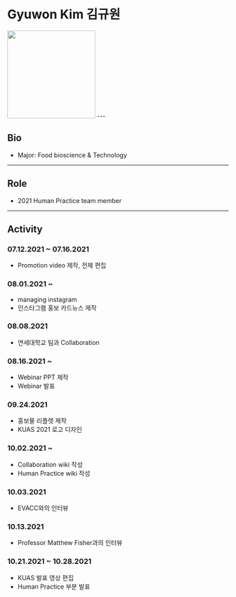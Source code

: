

# Gyuwon Kim 김규원
<img src=https://user-images.githubusercontent.com/87228507/135812675-786f5e16-ed81-4491-9415-87cf32786aa3.png width=200px height=200px>
---

## Bio
* Major: Food bioscience & Technology

---

## Role
* 2021 Human Practice team member

---

## Activity
### 07.12.2021 ~ 07.16.2021
* Promotion video 제작, 전체 편집

### 08.01.2021 ~
* managing instagram
* 인스타그램 홍보 카드뉴스 제작

### 08.08.2021 
* 연세대학교 팀과 Collaboration

### 08.16.2021 ~
* Webinar PPT 제작
* Webinar 발표

### 09.24.2021 
* 홍보물 리플렛 제작
* KUAS 2021 로고 디자인

### 10.02.2021 ~ 
* Collaboration wiki 작성
* Human Practice wiki 작성

### 10.03.2021
* EVACC와의 인터뷰

### 10.13.2021
* Professor Matthew Fisher과의 인터뷰

### 10.21.2021 ~ 10.28.2021
* KUAS 발표 영상 편집
* Human Practice 부분 발표
